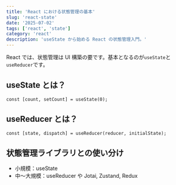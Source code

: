 ```yaml
---
title: 'React における状態管理の基本'
slug: 'react-state'
date: '2025-07-02'
tags: ['react', 'state']
category: 'react'
description: 'useState から始める React の状態管理入門。'
---
```


React では、状態管理は UI 構築の要です。基本となるのが`useState`と`useReducer`です。

## useState とは？

```tsx
const [count, setCount] = useState(0);
```

## useReducer とは？

```tsx
const [state, dispatch] = useReducer(reducer, initialState);
```

## 状態管理ライブラリとの使い分け

- 小規模：useState
- 中〜大規模：useReducer や Jotai, Zustand, Redux
